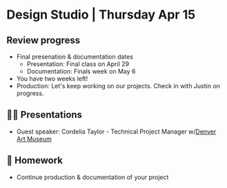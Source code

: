 # Design Studio | Thursday Apr 15

## Review progress

- Final presenation & documentation dates
  - Presentation: Final class on April 29
  - Documentation: Finals week on May 6
- You have two weeks left!
- Production: Let's keep working on our projects. Check in with Justin on progress.

## 👨‍🏫 Presentations

- Guest speaker: Cordelia Taylor - Technical Project Manager w/[Denver Art Museum](https://denverartmuseum.org/)

## 📝 Homework

- Continue production & documentation of your project
